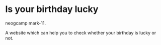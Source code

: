 # Is your birthday lucky
 neogcamp mark-11.

 A website which can help you to check whether your birthday is lucky or not.
